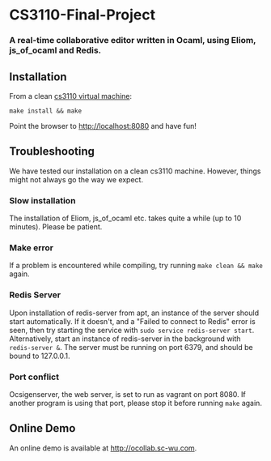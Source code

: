 # CS3110-Final-Project

### A real-time collaborative editor written in Ocaml, using Eliom, js_of_ocaml and Redis.

## Installation

From a clean [cs3110 virtual machine](https://cornell.box.com/cs3110vm-2015fa):
```
make install && make
```

Point the browser to <http://localhost:8080> and have fun!

## Troubleshooting

We have tested our installation on a clean cs3110 machine. However, things might not always go the way we expect.

### Slow installation

The installation of Eliom, js_of_ocaml etc. takes quite a while (up to 10 minutes). Please be patient.

### Make error

If a problem is encountered while compiling, try running `make clean && make` again.

### Redis Server

Upon installation of redis-server from apt, an instance of the server should start automatically. If it doesn't, and a "Failed to connect to Redis" error is seen, then try starting the service with `sudo service redis-server start`. Alternatively, start an instance of redis-server in the background with `redis-server &`. The server must be running on port 6379, and should be bound to 127.0.0.1.

### Port conflict

Ocsigenserver, the web server, is set to run as vagrant on port 8080. If another program is using that port, please stop it before running `make` again.

## Online Demo

An online demo is available at <http://ocollab.sc-wu.com>.

